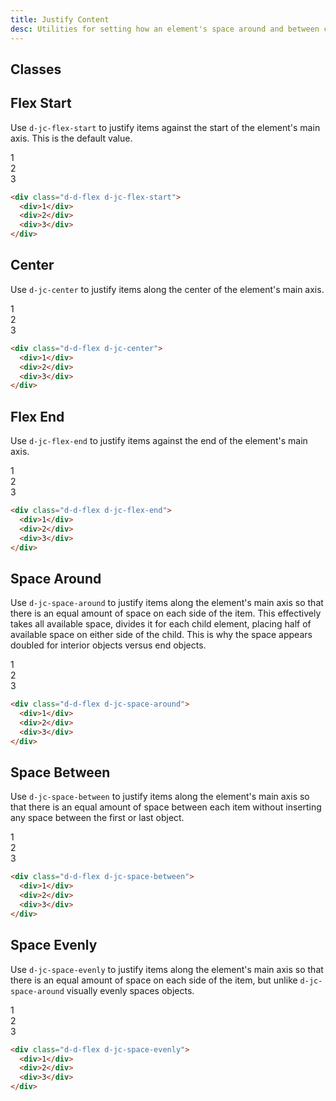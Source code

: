 ```yaml
---
title: Justify Content
desc: Utilities for setting how an element's space around and between content is distributed along it's main axis.
---
```


## Classes

<utility-class-table>
  <template #content>
    <tbody>
      <tr v-for="{ class: className, output } in justifyContent">
        <th scope="row" class="d-ff-mono d-fc-purple-400 d-fw-normal d-fs-100">.d-{{ className }}</th>
        <td class="d-ff-mono d-fc-orange d-fs-100">{{ output }}</td>
      </tr>
    </tbody>
  </template>
</utility-class-table>

## Flex Start

Use `d-jc-flex-start` to justify items against the start of the element's main axis. This is the default value.

<code-well-header class="d-fl-center d-fd-column d-p24 d-bgc-purple-100 d-bgo50 d-w100p d-hmn102" custom>
  <div class="d-d-flex d-jc-flex-start d-w100p d-bar8 d-bgc-purple-100">
    <div class="d-fl-center d-m8 d-p16 d-w64 d-h64 d-bgc-purple-300 d-bar4 d-fs-300 d-fw-bold">1</div>
    <div class="d-fl-center d-m8 d-p16 d-w64 d-h64 d-bgc-purple-300 d-bar4 d-fs-300 d-fw-bold">2</div>
    <div class="d-fl-center d-m8 d-p16 d-w64 d-h64 d-bgc-purple-300 d-bar4 d-fs-300 d-fw-bold">3</div>
  </div>
</code-well-header>

```html
<div class="d-d-flex d-jc-flex-start">
  <div>1</div>
  <div>2</div>
  <div>3</div>
</div>
```

## Center

Use `d-jc-center` to justify items along the center of the element's main axis.

<code-well-header class="d-fl-center d-fd-column d-p24 d-bgc-magenta-100 d-bgo50 d-w100p d-hmn102" custom>
  <div class="d-d-flex d-jc-center d-w100p d-bar8 d-bgc-magenta-100">
    <div class="d-fl-center d-m8 d-p16 d-w64 d-h64 d-bgc-magenta-100 d-bar4 d-fs-300 d-fw-bold">1</div>
    <div class="d-fl-center d-m8 d-p16 d-w64 d-h64 d-bgc-magenta-100 d-bar4 d-fs-300 d-fw-bold">2</div>
    <div class="d-fl-center d-m8 d-p16 d-w64 d-h64 d-bgc-magenta-100 d-bar4 d-fs-300 d-fw-bold">3</div>
  </div>
</code-well-header>

```html
<div class="d-d-flex d-jc-center">
  <div>1</div>
  <div>2</div>
  <div>3</div>
</div>
```

## Flex End

Use `d-jc-flex-end` to justify items against the end of the element's main axis.

<code-well-header class="d-fl-center d-fd-column d-p24 d-bgc-green-100 d-bgo50 d-w100p d-hmn102" custom>
  <div class="d-d-flex d-jc-flex-end d-w100p d-bar8 d-bgc-green-100">
    <div class="d-fl-center d-m8 d-p16 d-w64 d-h64 d-bgc-green-200 d-bar4 d-fs-300 d-fw-bold">1</div>
    <div class="d-fl-center d-m8 d-p16 d-w64 d-h64 d-bgc-green-200 d-bar4 d-fs-300 d-fw-bold">2</div>
    <div class="d-fl-center d-m8 d-p16 d-w64 d-h64 d-bgc-green-200 d-bar4 d-fs-300 d-fw-bold">3</div>
  </div>
</code-well-header>

```html
<div class="d-d-flex d-jc-flex-end">
  <div>1</div>
  <div>2</div>
  <div>3</div>
</div>
```

## Space Around

Use `d-jc-space-around` to justify items along the element's main axis so that there is an equal amount of space on each side of the item. This effectively takes all available space, divides it for each child element, placing half of available space on either side of the child. This is why the space appears doubled for interior objects versus end objects.

<code-well-header class="d-fl-center d-fd-column d-p24 d-bgc-red-100 d-bgo50 d-w100p d-hmn102" custom>
  <div class="d-d-flex d-jc-space-around d-w100p d-bar8 d-bgc-red-100">
    <div class="d-fl-center d-m8 d-p16 d-w64 d-h64 d-bgc-red-100 d-bar4 d-fs-300 d-fw-bold">1</div>
    <div class="d-fl-center d-m8 d-p16 d-w64 d-h64 d-bgc-red-100 d-bar4 d-fs-300 d-fw-bold">2</div>
    <div class="d-fl-center d-m8 d-p16 d-w64 d-h64 d-bgc-red-100 d-bar4 d-fs-300 d-fw-bold">3</div>
  </div>
</code-well-header>

```html
<div class="d-d-flex d-jc-space-around">
  <div>1</div>
  <div>2</div>
  <div>3</div>
</div>
```

## Space Between

Use `d-jc-space-between` to justify items along the element's main axis so that there is an equal amount of space between each item without inserting any space between the first or last object.

<code-well-header class="d-fl-center d-fd-column d-p24 d-bgc-yellow-100 d-bgo50 d-w100p d-hmn102" custom>
  <div class="d-d-flex d-jc-space-between d-w100p d-bar8 d-bgc-yellow-100">
    <div class="d-fl-center d-m8 d-p16 d-w64 d-h64 d-bgc-yellow-300 d-bar4 d-fs-300 d-fw-bold">1</div>
    <div class="d-fl-center d-m8 d-p16 d-w64 d-h64 d-bgc-yellow-300 d-bar4 d-fs-300 d-fw-bold">2</div>
    <div class="d-fl-center d-m8 d-p16 d-w64 d-h64 d-bgc-yellow-300 d-bar4 d-fs-300 d-fw-bold">3</div>
  </div>
</code-well-header>

```html
<div class="d-d-flex d-jc-space-between">
  <div>1</div>
  <div>2</div>
  <div>3</div>
</div>
```

## Space Evenly

Use `d-jc-space-evenly` to justify items along the element's main axis so that there is an equal amount of space on each side of the item, but unlike `d-jc-space-around` visually evenly spaces objects.

<code-well-header class="d-fl-center d-fd-column d-p24 d-bgc-orange-100 d-bgo50 d-w100p d-hmn102" custom>
  <div class="d-d-flex d-jc-space-evenly d-w100p d-bar8 d-bgc-orange-100">
    <div class="d-fl-center d-m8 d-p16 d-w64 d-h64 d-bgc-orange-300 d-bar4 d-fs-300 d-fw-bold">1</div>
    <div class="d-fl-center d-m8 d-p16 d-w64 d-h64 d-bgc-orange-300 d-bar4 d-fs-300 d-fw-bold">2</div>
    <div class="d-fl-center d-m8 d-p16 d-w64 d-h64 d-bgc-orange-300 d-bar4 d-fs-300 d-fw-bold">3</div>
  </div>
</code-well-header>

```html
<div class="d-d-flex d-jc-space-evenly">
  <div>1</div>
  <div>2</div>
  <div>3</div>
</div>
```

<script setup>
  import { justifyContent } from '@data/flex.json';
</script>
